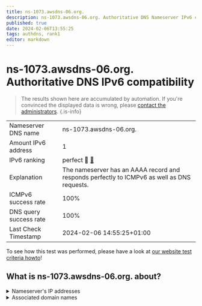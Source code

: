 ```yaml
---
title: ns-1073.awsdns-06.org.
description: ns-1073.awsdns-06.org. Authoritative DNS Nameserver IPv6 compatibility
published: true
date: 2024-02-06T13:55:25
tags: authdns, rank1
editor: markdown
---
```


# ns-1073.awsdns-06.org. Authoritative DNS IPv6 compatibility

> The results shown here are accumulated by automation. If you're convinced the displayed data is wrong, please [contact the administrators](/howto/chat). 
{.is-info}




|   |   |
| - | - |
| Nameserver DNS name | ns-1073.awsdns-06.org.
| Amount IPv6 address | 1
| IPv6 ranking | perfect :1st_place_medal: [🔗](/howto/ranking) |
| Explanation | The nameserver has an AAAA record and responds perfectly to ICMPv6 as well as DNS requests. |
| ICMPv6 success rate | 100%|
| DNS query success rate | 100% |
| Last Check Timestamp | 2024-02-06 14:55:25+01:00 |

To see how this test was performed, please have a look at [our website test criteria howto](/howto/testcriteria/authdns)!


## What is ns-1073.awsdns-06.org. about?




<details>
<summary>Nameserver's IP addresses</summary>

2600:9000:5304:3100::1

</details>



<details>
<summary>Associated domain names</summary>

tidal.com

</details>
